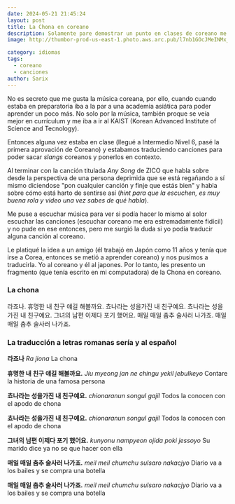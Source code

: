 ```yaml
---
date: 2024-05-21 21:45:24
layout: post
title: La Chona en coreano
description: Solamente pare demostrar un punto en clases de coreano me puse a traducir "La Chona" al coreano. 
image: http://thumbor-prod-us-east-1.photo.aws.arc.pub/l7nb1GOcJMeINMx_F0e8bHm9k8A=/arc-anglerfish-arc2-prod-copesa/public/LTCE27RS7JBVPNUD7DU5R7DPL4.jpg 

category: idiomas
tags:
  - coreano
  - canciones
author: Sarix
---
```


No es secreto que me gusta la música coreana, por ello, cuando cuando estaba en preparatoria iba a la par a una academia asiática para poder aprender un poco más. No solo por la música, también proque se veía mejor en currículum y me iba a ir al KAIST (Korean Advanced Institute of Science and Tecnology). 

Entonces alguna vez estaba en clase (llegué a Intermedio Nivel 6, pasé la primera aprovación de Coreano) y estabamos traduciendo canciones para poder sacar *slangs* coreanos y ponerlos en contexto. 

Al terminar con la canción titulada *Any Song* de ZICO que habla sobre desde la perspectiva de una persona deprimida que se está regañando a sí mismo diciendose "pon cualquier canción y finje que estás bien" y habla sobre cómo está harto de sentirse así (*hint para que la escuchen, es muy buena rola y video una vez sabes de qué habla*). 

Me puse a escuchar música para ver si podía hacer lo mismo al solor escuchar las canciones (escuchar coreano me era estremadamente fidícil) y no pude en ese entonces, pero me surgió la duda si yo podía traducir alguna canción al coreano. 

Le platiqué la idea a un amigo (él trabajó en Japón como 11 años y tenía que irse a Corea, entonces se metió a aprender coreano) y nos pusimos a traducirla. Yo al coreano y él al japones. Por lo tanto, les presento un fragmento (que tenía escrito en mi computadora) de la Chona en coreano. 

### La chona 

라죠나.
휴명한 내 친구 얘길 해볼까요.
쵸나라는 성을가진 내 친구예요.
쵸나라는 성을가진 내 친구예요.
그녀의 남편 이제다 포기 했어요.
매일 매일 춤추 술사러 나가죠.
매일 매일 춤추 술사러 나가죠.


### La traducción a letras romanas sería y al español 

**라죠나**
*Ra jiona*
La chona

**휴명한 내 친구 얘길 해볼까요.**
*Jiu myeong jan ne chingu yekil jebulkeyo* 
Contare la historia de una famosa persona

**쵸나라는 성을가진 내 친구예요.**
*chionaranun songul gajil* 
Todos la conocen con el apodo de chona

**쵸나라는 성을가진 내 친구예요.**
*chionaranun songul gajil* 
Todos la conocen con el apodo de chona

**그녀의 남편 이제다 포기 했어요.**
*kunyonu nampyeon ojida poki jessoyo* 
Su marido dice ya no se que hacer con ella

**매일 매일 춤추 술사러 나가죠.**
*meil meil chumchu sulsaro nakacjyo*
Diario va a los bailes y se compra una botella

**매일 매일 춤추 술사러 나가죠.**
*meil meil chumchu sulsaro nakacjyo* 
Diario va a los bailes y se compra una botella



